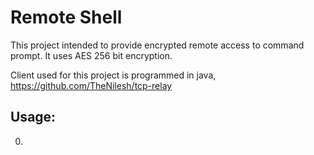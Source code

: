 Remote Shell
=================
This project intended to provide encrypted remote access to command prompt.
It uses AES 256 bit encryption.

Client used for this project is programmed in java, https://github.com/TheNilesh/tcp-relay

Usage:
--------------
0.